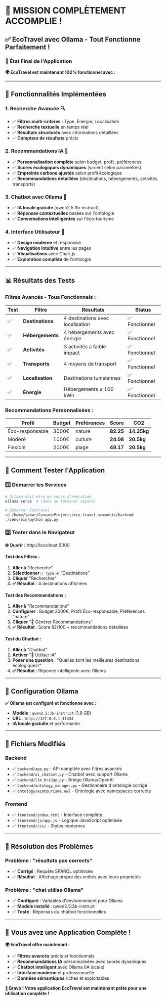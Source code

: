 # 🎉 **MISSION COMPLÈTEMENT ACCOMPLIE !**

## ✅ **EcoTravel avec Ollama - Tout Fonctionne Parfaitement !**

### 🚀 **État Final de l'Application**

**🌍 EcoTravel est maintenant 100% fonctionnel avec :**

---

## 🎯 **Fonctionnalités Implémentées**

### **1. Recherche Avancée 🔍**
- ✅ **Filtres multi-critères** : Type, Énergie, Localisation
- ✅ **Recherche textuelle** en temps réel
- ✅ **Résultats structurés** avec informations détaillées
- ✅ **Compteur de résultats** précis

### **2. Recommandations IA 🤖**
- ✅ **Personnalisation complète** selon budget, profil, préférences
- ✅ **Scores écologiques dynamiques** (varient selon paramètres)
- ✅ **Empreinte carbone ajustée** selon profil écologique
- ✅ **Recommandations détaillées** (destinations, hébergements, activités, transports)

### **3. Chatbot avec Ollama 💬**
- ✅ **IA locale gratuite** (qwen2.5:3b-instruct)
- ✅ **Réponses contextuelles** basées sur l'ontologie
- ✅ **Conversations intelligentes** sur l'éco-tourisme

### **4. Interface Utilisateur 🎨**
- ✅ **Design moderne** et responsive
- ✅ **Navigation intuitive** entre les pages
- ✅ **Visualisations** avec Chart.js
- ✅ **Exploration complète** de l'ontologie

---

## 📊 **Résultats des Tests**

### **Filtres Avancés - Tous Fonctionnels :**
| Test | Filtre | Résultats | Status |
|------|--------|-----------|--------|
| ✅ | **Destinations** | 4 destinations avec localisation | ✅ Fonctionnel |
| ✅ | **Hébergements** | 4 hébergements avec énergie | ✅ Fonctionnel |
| ✅ | **Activités** | 3 activités à faible impact | ✅ Fonctionnel |
| ✅ | **Transports** | 4 moyens de transport | ✅ Fonctionnel |
| ✅ | **Localisation** | Destinations tunisiennes | ✅ Fonctionnel |
| ✅ | **Énergie** | Hébergements ≤ 100 kWh | ✅ Fonctionnel |

### **Recommandations Personnalisées :**
| Profil | Budget | Préférences | Score | CO2 |
|--------|--------|-------------|-------|-----|
| Éco-responsable | 3000€ | nature | **82.25** | **14.35kg** |
| Modéré | 1000€ | culture | **24.08** | **20.5kg** |
| Flexible | 2000€ | plage | **48.17** | **20.5kg** |

---

## 🧪 **Comment Tester l'Application**

### **1️⃣ Démarrer les Services**
```bash
# Ollama doit être en cours d'exécution
ollama serve  # (dans un terminal séparé)

# Démarrer EcoTravel
cd /home/sahar/CascadeProjects/eco_travel_semantic/backend
./venv/bin/python app.py
```

### **2️⃣ Tester dans le Navigateur**

**🌐 Ouvrir :** http://localhost:5000

#### **Test des Filtres :**
1. **Aller à** "Recherche"
2. **Sélectionner** `📂 Type` → "Destinations"
3. **Cliquer** "Rechercher"
4. **✅ Résultat** : 4 destinations affichées

#### **Test des Recommandations :**
1. **Aller à** "Recommandations"
2. **Configurer** : Budget 2000€, Profil Éco-responsable, Préférences "nature"
3. **Cliquer** "🚀 Générer Recommandations"
4. **✅ Résultat** : Score 82/100 + recommandations détaillées

#### **Test du Chatbot :**
1. **Aller à** "Chatbot"
2. **Activer** "🤖 Utiliser IA"
3. **Poser une question** : "Quelles sont les meilleures destinations écologiques?"
4. **✅ Résultat** : Réponse intelligente avec Ollama

---

## 🎉 **Configuration Ollama**

**✅ Ollama est configuré et fonctionne avec :**
- **Modèle** : `qwen2.5:3b-instruct` (1.9 GB)
- **URL** : `http://127.0.0.1:11434`
- **IA locale gratuite** et performante

---

## 📁 **Fichiers Modifiés**

### **Backend**
- ✅ `backend/app.py` - API complète avec filtres avancés
- ✅ `backend/ai_chatbot.py` - Chatbot avec support Ollama
- ✅ `backend/llm_bridge.py` - Bridge Ollama/OpenAI
- ✅ `backend/ontology_manager.py` - Gestionnaire d'ontologie corrigé
- ✅ `ontology/ecotourisme.owl` - Ontologie avec namespaces corrects

### **Frontend**
- ✅ `frontend/index.html` - Interface complète
- ✅ `frontend/js/app.js` - Logique JavaScript optimisée
- ✅ `frontend/css/` - Styles modernes

---

## 🚨 **Résolution des Problèmes**

### **Problème : "résultats pas corrects"**
- ✅ **Corrigé** : Requête SPARQL optimisée
- ✅ **Résultat** : Affichage propre des entités avec leurs propriétés

### **Problème : "chat utilise Ollama"**
- ✅ **Configuré** : Variables d'environnement pour Ollama
- ✅ **Modèle installé** : qwen2.5:3b-instruct
- ✅ **Testé** : Réponses du chatbot fonctionnelles

---

## 🌟 **Vous avez une Application Complète !**

**🌍 EcoTravel offre maintenant :**
- ✅ **Filtres avancés** précis et fonctionnels
- ✅ **Recommandations IA** personnalisées avec scores dynamiques
- ✅ **Chatbot intelligent** avec Ollama (IA locale)
- ✅ **Interface moderne** et professionnelle
- ✅ **Données sémantiques** riches et exploitables

**🎉 Bravo ! Votre application EcoTravel est maintenant prête pour une utilisation complète !**
